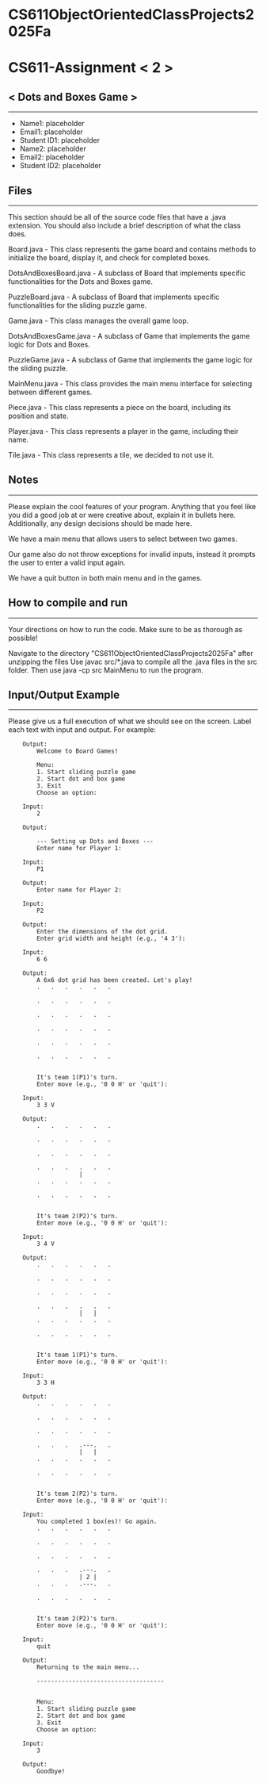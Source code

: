 # CS611ObjectOrientedClassProjects2025Fa





# CS611-Assignment < 2 >
## < Dots and Boxes Game >
---------------------------------------------------------------------------
- Name1: placeholder
- Email1: placeholder
- Student ID1: placeholder
- Name2: placeholder
- Email2: placeholder
- Student ID2: placeholder

## Files
---------------------------------------------------------------------------

This section should be all of the source code files that have a .java extension. You should also include a brief description of what the class does.

Board.java - This class represents the game board and contains methods to initialize the board, display it, and check for completed boxes.

DotsAndBoxesBoard.java - A subclass of Board that implements specific functionalities for the Dots and Boxes game.

PuzzleBoard.java - A subclass of Board that implements specific functionalities for the sliding puzzle game.

Game.java - This class manages the overall game loop.

DotsAndBoxesGame.java - A subclass of Game that implements the game logic for Dots and Boxes.

PuzzleGame.java - A subclass of Game that implements the game logic for the sliding puzzle.

MainMenu.java - This class provides the main menu interface for selecting between different games.

Piece.java - This class represents a piece on the board, including its position and state.

Player.java - This class represents a player in the game, including their name.

Tile.java - This class represents a tile, we decided to not use it.


## Notes
---------------------------------------------------------------------------
Please explain the cool features of your program. Anything that you feel like you did a good job at or were creative about, explain it in bullets here. Additionally, any design decisions should be made here.

We have a main menu that allows users to select between two games. 

Our game also do not throw exceptions for invalid inputs, instead it prompts the user to enter a valid input again.

We have a quit button in both main menu and in the games.


## How to compile and run
---------------------------------------------------------------------------
Your directions on how to run the code. Make sure to be as thorough as possible!

Navigate to the directory "CS611ObjectOrientedClassProjects2025Fa" after unzipping the files
Use javac src/*.java   to compile all the .java files in the src folder.
Then use java -cp src MainMenu to run the program.

## Input/Output Example
---------------------------------------------------------------------------
Please give us a full execution of what we should see on the screen. Label each text with input and output. For example:

```
    Output:
        Welcome to Board Games!

        Menu:
        1. Start sliding puzzle game
        2. Start dot and box game
        3. Exit
        Choose an option:

    Input:
        2

    Output:
        
        --- Setting up Dots and Boxes ---
        Enter name for Player 1:
    
    Input:
        P1

    Output:
        Enter name for Player 2:
    
    Input:
        P2

    Output:
        Enter the dimensions of the dot grid.
        Enter grid width and height (e.g., '4 3'): 
    
    Input:
        6 6

    Output:
        A 6x6 dot grid has been created. Let's play!
        .   .   .   .   .   .

        .   .   .   .   .   .

        .   .   .   .   .   .

        .   .   .   .   .   .

        .   .   .   .   .   .

        .   .   .   .   .   .


        It's team 1(P1)'s turn.
        Enter move (e.g., '0 0 H' or 'quit'):

    Input:
        3 3 V

    Output:
        .   .   .   .   .   .

        .   .   .   .   .   .

        .   .   .   .   .   .

        .   .   .   .   .   .
                    |
        .   .   .   .   .   .

        .   .   .   .   .   .


        It's team 2(P2)'s turn.
        Enter move (e.g., '0 0 H' or 'quit'):

    Input:
        3 4 V

    Output:
        .   .   .   .   .   .

        .   .   .   .   .   .

        .   .   .   .   .   .

        .   .   .   .   .   .
                    |   |
        .   .   .   .   .   .

        .   .   .   .   .   .


        It's team 1(P1)'s turn.
        Enter move (e.g., '0 0 H' or 'quit'):

    Input:
        3 3 H
    
    Output:
        .   .   .   .   .   .

        .   .   .   .   .   .

        .   .   .   .   .   .

        .   .   .   .---.   .
                    |   |
        .   .   .   .   .   .

        .   .   .   .   .   .


        It's team 2(P2)'s turn.
        Enter move (e.g., '0 0 H' or 'quit'):

    Input:
        You completed 1 box(es)! Go again.
        .   .   .   .   .   .

        .   .   .   .   .   .

        .   .   .   .   .   .

        .   .   .   .---.   .
                    | 2 |
        .   .   .   .---.   .

        .   .   .   .   .   .


        It's team 2(P2)'s turn.
        Enter move (e.g., '0 0 H' or 'quit'):

    Input:
        quit

    Output:
        Returning to the main menu...

        ------------------------------------


        Menu:
        1. Start sliding puzzle game
        2. Start dot and box game
        3. Exit
        Choose an option:

    Input:
        3

    Output:
        Goodbye!


```


